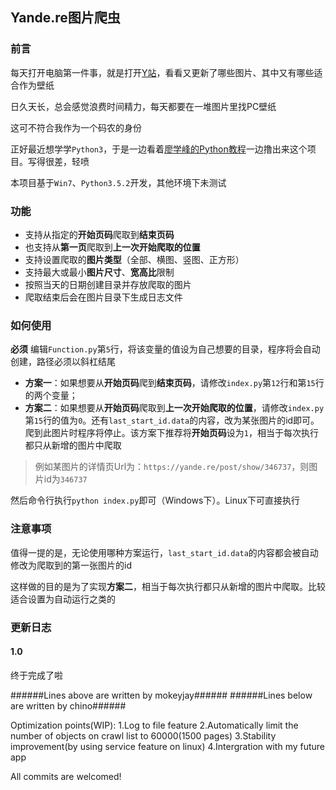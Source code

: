## Yande.re图片爬虫

### 前言
每天打开电脑第一件事，就是打开[Y站](https://yande.re/post)，看看又更新了哪些图片、其中又有哪些适合作为壁纸

日久天长，总会感觉浪费时间精力，每天都要在一堆图片里找PC壁纸

这可不符合我作为一个码农的身份

正好最近想学学`Python3`，于是一边看着[廖学峰的Python教程](http://www.liaoxuefeng.com/wiki/0014316089557264a6b348958f449949df42a6d3a2e542c000)一边撸出来这个项目。写得很差，轻喷

本项目基于`Win7`、`Python3.5.2`开发，其他环境下未测试

### 功能
- 支持从指定的**开始页码**爬取到**结束页码**
- 也支持从**第一页**爬取到**上一次开始爬取的位置**
- 支持设置爬取的**图片类型**（全部、横图、竖图、正方形）
- 支持最大或最小**图片尺寸**、**宽高比**限制
- 按照当天的日期创建目录并存放爬取的图片
- 爬取结束后会在图片目录下生成日志文件

### 如何使用
**必须** 编辑`Function.py`第`5`行，将该变量的值设为自己想要的目录，程序将会自动创建，路径必须以斜杠结尾

- **方案一**：如果想要从**开始页码**爬到**结束页码**，请修改`index.py`第`12`行和第`15`行的两个变量；
- **方案二**：如果想要从**开始页码**爬取到**上一次开始爬取的位置**，请修改`index.py`第`15`行的值为`0`。还有`last_start_id.data`的内容，改为某张图片的id即可。爬到此图片时程序将停止。该方案下推荐将**开始页码**设为`1`，相当于每次执行都只从新增的图片中爬取 

> 例如某图片的详情页Url为：`https://yande.re/post/show/346737`，则图片id为`346737`

然后命令行执行`python index.py`即可（Windows下）。Linux下可直接执行

### 注意事项

值得一提的是，无论使用哪种方案运行，`last_start_id.data`的内容都会被自动修改为爬取到的第一张图片的id

这样做的目的是为了实现**方案二**，相当于每次执行都只从新增的图片中爬取。比较适合设置为自动运行之类的

### 更新日志
#### 1.0
终于完成了啦


######Lines above are written by mokeyjay######
######Lines below are written by chino######


Optimization points(WIP):
1.Log to file feature
2.Automatically limit the number of objects on crawl list to 60000(1500 pages)
3.Stability improvement(by using service feature on linux)
4.Intergration with my future app

All commits are welcomed!
